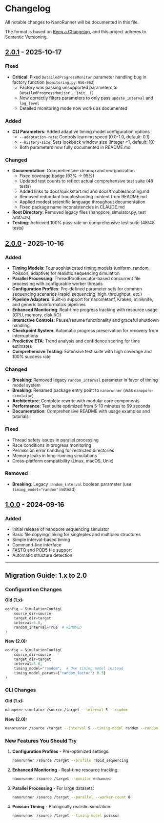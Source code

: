 # Changelog

All notable changes to NanoRunner will be documented in this file.

The format is based on [Keep a Changelog](https://keepachangelog.com/en/1.0.0/),
and this project adheres to [Semantic Versioning](https://semver.org/spec/v2.0.0.html).

## [2.0.1] - 2025-10-17

### Fixed
- **Critical**: Fixed `DetailedProgressMonitor` parameter handling bug in factory function (`monitoring.py:956-962`)
  - Factory was passing unsupported parameters to `DetailedProgressMonitor.__init__()`
  - Now correctly filters parameters to only pass `update_interval` and `log_level`
  - Detailed monitoring mode now works as documented

### Added
- **CLI Parameters**: Added adaptive timing model configuration options
  - `--adaptation-rate`: Controls learning speed (0.0-1.0, default: 0.1)
  - `--history-size`: Sets lookback window size (integer ≥1, default: 10)
  - Both parameters now fully documented in README.md

### Changed
- **Documentation**: Comprehensive cleanup and reorganization
  - Fixed coverage badge (93% → 95%)
  - Updated test counts to reflect actual comprehensive test suite (48 tests)
  - Added links to docs/quickstart.md and docs/troubleshooting.md
  - Removed redundant troubleshooting content from README.md
  - Applied modest scientific language throughout documentation
  - Fixed package name inconsistencies in CLAUDE.md
- **Root Directory**: Removed legacy files (nanopore_simulator.py, test artifacts)
- **Testing**: Achieved 100% pass rate on comprehensive test suite (48/48 tests)

## [2.0.0] - 2025-10-16

### Added
- **Timing Models**: Four sophisticated timing models (uniform, random, Poisson, adaptive) for realistic sequencing simulation
- **Parallel Processing**: ThreadPoolExecutor-based concurrent file processing with configurable worker threads
- **Configuration Profiles**: Pre-defined parameter sets for common sequencing scenarios (rapid_sequencing, high_throughput, etc.)
- **Pipeline Adapters**: Built-in support for nanometanf, Kraken, miniknife, and generic bioinformatics pipelines
- **Enhanced Monitoring**: Real-time progress tracking with resource usage (CPU, memory, disk I/O)
- **Interactive Controls**: Pause/resume functionality and graceful shutdown handling
- **Checkpoint System**: Automatic progress preservation for recovery from interruptions
- **Predictive ETA**: Trend analysis and confidence scoring for time estimates
- **Comprehensive Testing**: Extensive test suite with high coverage and 100% success rate

### Changed
- **Breaking**: Removed legacy `random_interval` parameter in favor of timing model system
- **Breaking**: Renamed package entry point to `nanorunner` (was `nanopore-simulator`)
- **Architecture**: Complete rewrite with modular core components
- **Performance**: Test suite optimized from 5-10 minutes to 69 seconds
- **Documentation**: Comprehensive README with usage examples and tutorials

### Fixed
- Thread safety issues in parallel processing
- Race conditions in progress monitoring
- Permission error handling for restricted directories
- Memory leaks in long-running simulations
- Cross-platform compatibility (Linux, macOS, Unix)

### Removed
- **Breaking**: Legacy `random_interval` boolean parameter (use `timing_model="random"` instead)

## [1.0.0] - 2024-09-16

### Added
- Initial release of nanopore sequencing simulator
- Basic file copying/linking for singleplex and multiplex structures
- Simple interval-based timing
- Command-line interface
- FASTQ and POD5 file support
- Automatic structure detection

---

## Migration Guide: 1.x to 2.0

### Configuration Changes

**Old (1.x):**
```python
config = SimulationConfig(
    source_dir=source,
    target_dir=target,
    interval=5.0,
    random_interval=True  # REMOVED
)
```

**New (2.0):**
```python
config = SimulationConfig(
    source_dir=source,
    target_dir=target,
    interval=5.0,
    timing_model="random",  # Use timing model instead
    timing_model_params={"random_factor": 0.3}
)
```

### CLI Changes

**Old (1.x):**
```bash
nanopore-simulator /source /target --interval 5 --random
```

**New (2.0):**
```bash
nanorunner /source /target --interval 5 --timing-model random --random-factor 0.3
```

### New Features You Should Try

1. **Configuration Profiles** - Pre-optimized settings:
   ```bash
   nanorunner /source /target --profile rapid_sequencing
   ```

2. **Enhanced Monitoring** - Real-time resource tracking:
   ```bash
   nanorunner /source /target --monitor enhanced
   ```

3. **Parallel Processing** - For large datasets:
   ```bash
   nanorunner /source /target --parallel --worker-count 8
   ```

4. **Poisson Timing** - Biologically realistic simulation:
   ```bash
   nanorunner /source /target --timing-model poisson
   ```

[2.0.1]: https://github.com/FOI-Bioinformatics/nanorunner/releases/tag/v2.0.1
[2.0.0]: https://github.com/FOI-Bioinformatics/nanorunner/releases/tag/v2.0.0
[1.0.0]: https://github.com/FOI-Bioinformatics/nanorunner/releases/tag/v1.0.0
